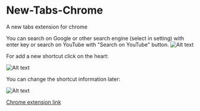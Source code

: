 # New-Tabs-Chrome
A new tabs extension for chrome

You can search on Google or other search engine (select in setting) with enter key or search on YouTube with "Search on YouTube"
button.
![Alt text](http://genysix.com/github/screen1.png "Screenshot")

For add a new shortcut click on the heart:

![Alt text](http://genysix.com/github/screen2.png "Screenshot")

You can change the shortcut information later: 

![Alt text](http://genysix.com/github/screen3.png "Screenshot")

[Chrome extension link](https://chrome.google.com/webstore/detail/genysix-tabs/panemejbnnkjlcfbegenlpkgjmebkmcg?hl=fr)
